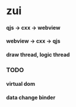 # zui

#### qjs -> cxx -> webview

#### webview -> cxx -> qjs

#### draw thread, logic thread

### TODO

#### virtual dom

#### data change binder